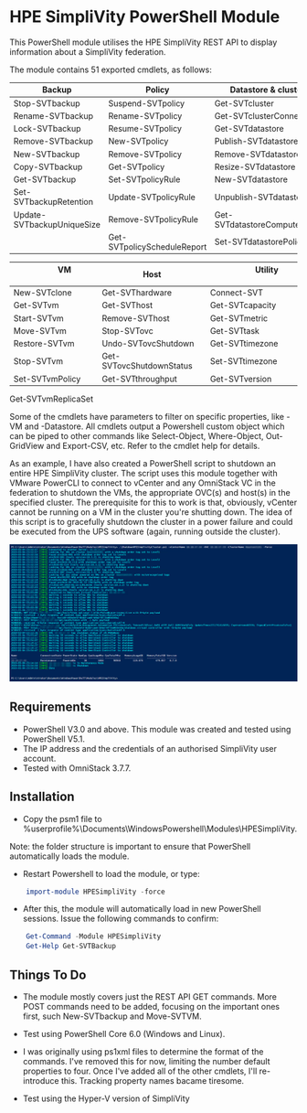  # HPE SimpliVity PowerShell Module

This PowerShell module utilises the HPE SimpliVity REST API to display information about a SimpliVity federation. 

The module contains 51 exported cmdlets, as follows:

Backup | Policy | Datastore & cluster
--- | --- | ---
Stop-SVTbackup | Suspend-SVTpolicy | Get-SVTcluster
Rename-SVTbackup | Rename-SVTpolicy | Get-SVTclusterConnected
Lock-SVTbackup | Resume-SVTpolicy | Get-SVTdatastore
Remove-SVTbackup | New-SVTpolicy | Publish-SVTdatastore
New-SVTbackup | Remove-SVTpolicy | Remove-SVTdatastore
Copy-SVTbackup | Get-SVTpolicy | Resize-SVTdatastore
Get-SVTbackup | Set-SVTpolicyRule | New-SVTdatastore 
Set-SVTbackupRetention | Update-SVTpolicyRule | Unpublish-SVTdatastore
Update-SVTbackupUniqueSize | Remove-SVTpolicyRule | Get-SVTdatastoreComputeNode
&nbsp; | Get-SVTpolicyScheduleReport | Set-SVTdatastorePolicy

&nbsp; &nbsp; &nbsp; &nbsp; &nbsp; &nbsp; &nbsp; &nbsp; &nbsp; &nbsp; VM &nbsp; &nbsp; &nbsp; &nbsp; &nbsp; &nbsp; &nbsp; &nbsp; &nbsp; &nbsp; &nbsp; &nbsp; | &nbsp; &nbsp; &nbsp; &nbsp; &nbsp; Host &nbsp; &nbsp; &nbsp; &nbsp; &nbsp; | &nbsp; &nbsp; &nbsp; &nbsp; &nbsp; &nbsp; &nbsp; &nbsp; &nbsp; &nbsp; Utility &nbsp; &nbsp; &nbsp; &nbsp; &nbsp; &nbsp; &nbsp; &nbsp; &nbsp; &nbsp; &nbsp; 
---------------- | --- | ---
New-SVTclone | Get-SVThardware | Connect-SVT
Get-SVTvm | Get-SVThost | Get-SVTcapacity
Start-SVTvm | Remove-SVThost | Get-SVTmetric
Move-SVTvm | Stop-SVTovc | Get-SVTtask
Restore-SVTvm | Undo-SVTovcShutdown | Get-SVTtimezone
Stop-SVTvm | Get-SVTovcShutdownStatus | Set-SVTtimezone
Set-SVTvmPolicy | Get-SVTthroughput | Get-SVTversion
Get-SVTvmReplicaSet

Some of the cmdlets have parameters to filter on specific properties, like -VM and -Datastore. All cmdlets output a Powershell custom object which can be piped to other commands like Select-Object, Where-Object, Out-GridView and Export-CSV, etc. Refer to the cmdlet help for details.

As an example, I have also created a PowerShell script to shutdown an entire HPE SimpliVity cluster. The script uses this module together with VMware PowerCLI to connect to vCenter and any OmniStack VC in the federation to shutdown the VMs, the appropriate OVC(s) and  host(s) in the specified cluster. The prerequisite for this to work is that, obviously, vCenter cannot be running on a VM in the cluster you're shutting down. The idea of this script is to gracefully shutdown the cluster in a power failure and could be executed from the UPS software (again, running outside the cluster). 

![This is what the script looks like](/Media/Image%20037.png)

## Requirements

* PowerShell V3.0 and above. This module was created and tested using PowerShell V5.1.
* The IP address and the credentials of an authorised SimpliVity user account.
* Tested with OmniStack 3.7.7.

## Installation

* Copy the psm1 file to %userprofile%\Documents\WindowsPowershell\Modules\HPESimpliVity. 

Note: the folder structure is important to ensure that PowerShell automatically loads the module.

* Restart Powershell to load the module, or type:

```powershell
    import-module HPESimpliVity -force
```
* After this, the module will automatically load in new PowerShell sessions. Issue the following commands to confirm:
```powershell
    Get-Command -Module HPESimpliVity
    Get-Help Get-SVTBackup
```

## Things To Do
* The module mostly covers just the REST API GET commands. More POST commands need to be added, focusing on the important ones first, such New-SVTbackup and Move-SVTVM.

* Test using PowerShell Core 6.0 (Windows and Linux).

* I was originally using ps1xml files to determine the format of the commands. I've removed this for now, limiting the number default properties to four. Once I've added all of the other cmdlets, I'll re-introduce this. Tracking property names bacame tiresome.

* Test using the Hyper-V version of SimpliVity

